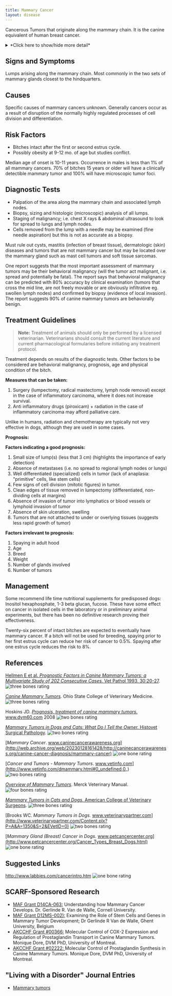 ```yaml
---
title: Mammary Cancer
layout: disease
---
```


Cancerous Tumors that originate along the mammary chain. It is the
canine equivalent of human breast cancer.

<details>
<summary>*Click here to show/hide more detail*</summary>

In 50% of cases mammary lumps are benign (not cancer). The remaining 50%
are malignant tumors that are classified based on the embryonic origin
of the cancerous cells they contain, determined by microscopic analysis
of the tumor biopsy.

**Benign tumors**

- Adenoma (glandular)
- Benign mixed tumor
- Duct papilloma
- Lipoma

**Malignant tumors**

- Carcinomas (including: Non infiltrating, Simple and Complex,
  Tubulopapillary, Anaplastic (dedifferentiated), Spindle cell,
  Squamous cell, Mucinous, and Lipid-rich)
- Sarcoma
- Carcinosarcoma
- Adenocarcinoma
- Malignant mixed tumor

Tumors can be mixed, having cells from different origins, and different
tumors in the same animal can be different types.

</details>

## Signs and Symptoms

Lumps arising along the mammary chain. Most commonly in the two sets of
mammary glands closest to the hindquarters.

## Causes

Specific causes of mammary cancers unknown. Generally cancers occur as a
result of disruption of the normally highly regulated processes of cell
division and differentiation.

## Risk Factors

- Bitches intact after the first or second estrus cycle.
- Possibly obesity at 9-12 mo. of age but studies conflict.

Median age of onset is 10-11 years. Occurrence in males is less than 1%
of all mammary cancers. 70% of bitches 15 years or older will have a
clinically detectible mammary tumor and 100% will have microscopic tumor
foci.

## Diagnostic Tests

- Palpation of the area along the mammary chain and associated lymph
  nodes.
- Biopsy, sizing and histologic (microscopic) analysis of all lumps.
- Staging of malignancy; i.e. chest X rays & abdominal ultrasound to
  look for spread to lungs and lymph nodes.
- Cells removed from the lump with a needle may be examined (fine
  needle aspiration) but this is not as accurate as a biopsy.

Must rule out cysts, mastitis (infection of breast tissue), dermatologic
(skin) diseases and tumors that are not mammary cancer but may be
located over the mammary gland such as mast cell tumors and soft tissue
sarcomas.

One report suggests that the most important assessment of mammary tumors
may be their behavioral malignancy (will the tumor act malignant, i.e.
spread and potentially be fatal). The report says that behavioral
malignancy can be predicted with 80% accuracy by clinical examination
(tumors that cross the mid line, are not freely movable or are obviously
infiltrative eg. swollen lymph nodes) and confirmed by biopsy (evidence
of local invasion). The report suggests 90% of canine mammary tumors are
behaviorally benign.

## Treatment Guidelines

> **Note:** Treatment of animals should only be performed by a licensed
> veterinarian. Veterinarians should consult the current literature and
> current pharmacological formularies before initiating any treatment
> protocol.

Treatment depends on results of the diagnostic tests. Other factors to
be considered are behavioral malignancy, prognosis, age and physical
condition of the bitch.

**Measures that can be taken:**

1. Surgery (lumpectomy, radical mastectomy, lymph node removal) except
   in the case of inflammatory carcinoma, where it does not increase
   survival.
2. Anti inflammatory drugs (piroxicam) + radiation in the case of
   inflammatory carcinoma may afford palliative care.

Unlike in humans, radiation and chemotherapy are typically not very
effective in dogs, although they are used in some cases.

**Prognosis:**

**Factors indicating a good prognosis:**

1. Small size of lump(s) (less that 3 cm) (highlights the importance of
   early detection)
2. Absence of metastases (i.e. no spread to regional lymph nodes or
   lungs)
3. Well differentiated (specialized) cells in tumor (lack of anaplasia:
   "primitive" cells, like stem cells)
4. Few signs of cell division (mitotic figures) in tumor.
5. Clean edges of tissue removed in lumpectomy (differentiated,
   non-dividing cells at margins)
6. Absence of invasion of tumor into lymphatics or blood vessels or
   lymphoid invasion of tumor
7. Absence of skin ulceration, swelling
8. Tumors that are not attached to under or overlying tissues (suggests
   less rapid growth of tumor)

**Factors irrelevant to prognosis:**

1. Spaying in adult hood
2. Age
3. Breed
4. Weight
5. Number of glands involved
6. Number of tumors

## Management

Some recommend life time nutritional supplements for predisposed dogs:
Inositol hexaphosphate, 1-3 beta glucan, fucose. These have some effect
on cancer in isolated cells in the laboratory or in preliminary animal
experiments, but there has been no definitive research proving their
effectiveness.

Twenty-six percent of intact bitches are expected to eventually have
mammary cancer. If a bitch will not be used for breeding, spaying prior
to her first estrus cycle can reduce her risk of cancer to 0.5%. Spaying
after one estrus cycle reduces the risk to 8%.

## References

[Hellmen E et al. _Prognostic Factors in Canine Mammary Tumors: a
Multivariate Study of 202 Consecutive Cases._ Vet Pathol 1993.
30:20-27](https://vet.sagepub.com/content/30/1/20.short).
![three bones
rating](/img/3-bones.png)

_[Canine Mammary Tumors](https://vet.osu.edu/vmc/companion/our-services/oncology-and-hematology/common-tumor-types/canine-mammary-tumors)._ Ohio State College of Veterinary
Medicine.
![three bones
rating](/img/3-bones.png)

Hoskins JD. _[Prognosis, treatment of canine mammary tumors.](https://www.dvm360.com/view/prognosis-treatment-canine-mammary-tumors)_
www.dvm60.com
2008
![two bones
rating](/img/2-bones.png)

[_Mammary Tumors in Dogs and Cats: What Do I Tell the Owner._ Histovet
Surgical
Pathology](http://www.histovet.com/pdf/HIS_MammaryTumor.pdf).
![two bones
rating](/img/2-bones.png)

[_Mammary Cancer_.
www.caninecancerawareness.org](http://web.archive.org/web/20230128161428/http://caninecancerawareness.org/canine-cancer-diagnosis/mammary-cancer)
![one bone
rating](/img/1-bone.png)

[_Cancer and Tumors - Mammary Tumors_.
www.vetinfo.com](http://www.vetinfo.com/dmammary.html#0_undefined,0_)
![two bones
rating](/img/2-bones.png)

_[Overview of Mammary
Tumors](http://www.merckvetmanual.com/mvm/reproductive_system/mammary_tumors/overview_of_mammary_tumors.html)_.
Merck Veterinary Manual. ![four bones
rating](/img/4-bones.png)

[_Mammary Tumors in Cats and Dogs_. American College of Veterinary
Surgeons](https://www.acvs.org/small-animal/mammary-tumors).
![three bones
rating](/img/3-bones.png)

[Brooks WC. _Mammary Tumors in Dogs._
www.veterinarypartner.com](http://www.veterinarypartner.com/Content.plx?P=A&A=1350&S=2&EVetID=0)
![two bones
rating](/img/2-bones.png)

[_Mammary Gland (Breast) Cancer in Dogs._
www.petcancercenter.org](http://www.petcancercenter.org/Cancer_Types_Breast_Dogs.html)
![one bone
rating](/img/1-bone.png)

## Suggested Links

<http://www.labbies.com/cancerintro.htm> ![one bone
rating](/img/1-bone.png)

## SCARF-Sponsored Research

- [MAF Grant D14CA-063:](/research/current-studies/morris-grant-d14ca-063) Understanding how Mammary Cancer Develops. Dr. Gerlinde R. Van de Walle, Cornell University.
- [MAF Grant D12MS-002):](/research/current-studies/morris-d12ms-002) Examining the Role of Stem Cells and Genes in Mammary Tumor Development; Dr Gerlinde R Van de Walle, Ghent University, Belgium
- [AKCCHF Grant #00366:](/research/current-studies/akcchf-grant-0366) Molecular Control of COX-2 Expression and Regulation of Prostaglandin Transport in Canine Mammary Tumors. Monique Dore, DVM PhD, University of Montreal.
- [AKCCHF Grant #02222: ](/research/current-studies/akcchf-grant-02222)Molecular Control of Prostaglandin Synthesis in Canine Mammary Tumors. Monique Dore, DVM PhD, University of Montreal.

## "Living with a Disorder" Journal Entries

- [Mammary tumors](/diseases/mammary-cancer-1-mammary-tumors)
